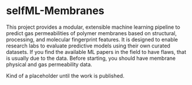 # selfML-Membranes
This project provides a modular, extensible machine learning pipeline to predict gas permeabilities of polymer membranes based on structural, processing, and molecular fingerprint features. It is designed to enable research labs to evaluate predictive models using their own curated datasets. If you find the available ML papers in the field to have flaws, that is usually due to the data. Before starting, you should have membrane physical and gas permeability data.


Kind of a placeholder until the work is published. 

